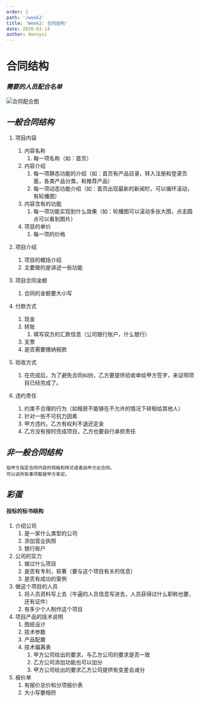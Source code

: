 ```yaml
---
order: 2
path: '/week2'
title: 'Week2: 合同结构'
date: 2020-03-14
author: dennyxi
---
```


# **合同结构**

### _需要的人员配合名单_

![合同配合图](https://raw.githubusercontent.com/falesim/learning-center/master/lessons/images/hetong.PNG)

## _一般合同结构_

1. 项目内容

   1. 内容名称
      1. 每一项名称（如：首页）
   2. 内容介绍
      1. 每一项静态功能的介绍（如：首页有产品目录，转入注册和登录页面，各类产品分类，和推荐产品）
      2. 每一项动态功能介绍（如：首页出现最新的新闻栏，可以循环滚动，有轮播图）
   3. 内容含有的功能
      1. 每一项功能实现到什么效果（如：轮播图可以滚动多张大图，点击圆点可以看到图片）
   4. 项目的单价
      1. 每一项的价格

2. 项目介绍
   1. 项目的概括介绍
   2. 主要做的是讲述一些功能
3. 项目合同金额
   1. 合同的金额要大小写
4. 付款方式

   1. 现金
   2. 转账
      1. 填写双方的汇款信息（公司银行账户，什么银行）
   3. 支票
   4. 是否需要缴纳税款

5. 验收方式

   1. 在完成后，为了避免合同纠纷，乙方要提供验收单给甲方签字，来证明项目已经完成了。

6. 违约责任
   1. 约束不合理的行为（如租房不能够在不允许的情况下转租给其他人）
   2. 针对一些不可抗力因素
   3. 甲方违约，乙方有权利不退还定金
   4. 乙方没有按时完成项目，乙方也要自行承担责任

## _非一般合同结构_

```text
指甲方指定合同内容的规格和样式或者由甲方出合同。
可以说所有事项都是甲方来定。
```

## _彩蛋_

#### 投标的标书结构

1. 介绍公司
   1. 是一家什么类型的公司
   2. 添加营业执照
   3. 银行账户
2. 公司的实力
   1. 做过什么项目
   2. 是否有专利，软著（要与这个项目有关的信息）
   3. 是否有成功的案例
3. 做这个项目的人员
   1. 将人员资料写上去（牛逼的人员信息写进去，人员获得过什么职称也要，还有证件）
   2. 有多少个人制作这个项目
4. 项目产品的技术说明
   1. 图纸设计
   2. 技术参数
   3. 产品配置
   4. 技术偏离表
      1. 甲方公司给出的要求，与乙方公司的要求是否一致
      2. 乙方公司添加功能也可以加分
      3. 甲方公司给出的要求乙方公司提供有变差会减分
5. 报价单
   1. 有报价总价和分项报价表
   2. 大小写要相符

